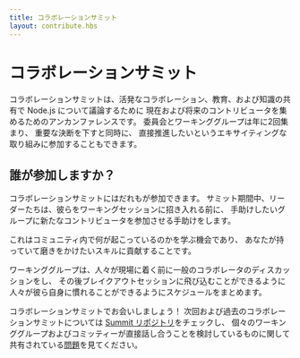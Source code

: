 ```yaml
---
title: コラボレーションサミット
layout: contribute.hbs
---
```


<!--
# Collab Summit
Collaboration Summit is an un-conference for bringing current and
potential contributors together to discuss Node.js  with lively collaboration,
education, and knowledge sharing. Committees and working groups come together
twice per year to make important decisions while also being able to work on some
exciting efforts they want to push forward in-person.

-->
# コラボレーションサミット
コラボレーションサミットは、活発なコラボレーション、教育、および知識の共有で Node.js について議論するために
現在および将来のコントリビュータを集めるためのアンカンファレンスです。
委員会とワーキンググループは年に2回集まり、
重要な決断を下すと同時に、
直接推進したいというエキサイティングな取り組みに参加することもできます。

<!--
## Who attends?

Anyone is welcome to attend Collab Summit. During the
summit, leaders will help onboard new contributors to groups they'd love to help
prior to integrating them into the working sessions.

This is your opportunity to learn what is happening within the community to jump
in and contribute with the skills you have and would like to hone.

Working groups will put together a schedule so that people can
familiarize themselves before folks get onsite, having the general collaborator
discussions, and then dive into breakout sessions.

We'd love to see you at Collab Summit! Check out the [Summit repo](https://github.com/nodejs/summit)
for upcoming and past Collab Summits and have a look at the
[issues filed](https://github.com/nodejs/summit/issues) that share what
individual working groups and committees are looking to discuss in-person.

-->
## 誰が参加しますか？

コラボレーションサミットにはだれもが参加できます。
サミット期間中、リーダーたちは、彼らをワーキングセッションに招き入れる前に、
手助けしたいグループに新たなコントリビュータを参加させる手助けをします。

これはコミュニティ内で何が起こっているのかを学ぶ機会であり、
あなたが持っていて磨きをかけたいスキルに貢献することです。

ワーキンググループは、人々が現場に着く前に一般のコラボレータのディスカッションをし、
その後ブレイクアウトセッションに飛び込むことができるように
人々が彼ら自身に慣れることができるようにスケジュールをまとめます。

コラボレーションサミットでお会いしましょう！
次回および過去のコラボレーションサミットについては [Summit リポジトリ](https://github.com/nodejs/summit)をチェックし、
個々のワーキンググループおよびコミッティーが直接話し合うことを検討しているものに関して
共有されている[問題](https://github.com/nodejs/summit/issues)を見てください。
